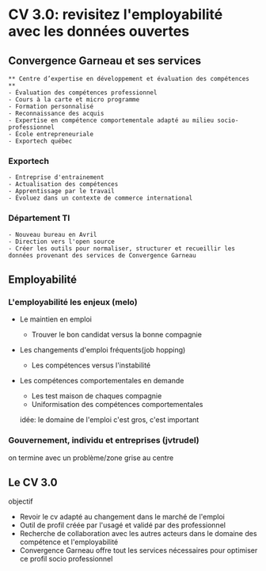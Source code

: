 # CV 3.0: revisitez l'employabilité avec les données ouvertes

## Convergence Garneau et ses services
	** Centre d’expertise en développement et évaluation des compétences **
	- Évaluation des compétences professionnel
	- Cours à la carte et micro programme
	- Formation personnalisé
	- Reconnaissance des acquis
	- Expertise en compétence comportementale adapté au milieu socio-professionnel
	- École entrepreneuriale 
	- Exportech québec



### Exportech
	- Entreprise d'entrainement
	- Actualisation des compétences
	- Apprentissage par le travail
	- Évoluez dans un contexte de commerce international


### Département TI
	- Nouveau bureau en Avril
	- Direction vers l'open source
	- Créer les outils pour normaliser, structurer et recueillir les données provenant des services de Convergence Garneau 


## Employabilité

### L'employabilité les enjeux (melo)
- Le maintien en emploi
	- Trouver le bon candidat versus la bonne compagnie
- Les changements d'emploi fréquents(job hopping)
	- Les compétences versus l'instabilité
- Les compétences comportementales en demande
	- Les test maison de chaques compagnie
	- Uniformisation des compétences comportementales

  idée: le domaine de l'emploi c'est gros, c'est important

### Gouvernement, individu et entreprises (jvtrudel)

on termine avec un problème/zone grise au centre

## Le CV 3.0

objectif 

- Revoir le cv adapté au changement dans le marché de l'emploi
- Outil de profil créée par l'usagé et validé par des professionnel
- Recherche de collaboration avec les autres acteurs dans le domaine des compétence et l'employabilité
- Convergence Garneau offre tout les services nécessaires pour optimiser ce profil socio professionnel 
